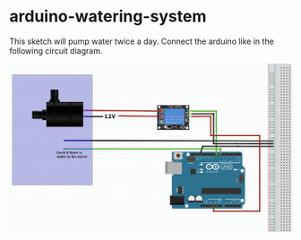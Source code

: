 # arduino-watering-system
This sketch will pump water twice a day. Connect the arduino like in the following circuit diagram.

![Circuit](circuit/circuit.png)
